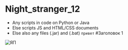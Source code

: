 # Night_stranger_12
+ Any scripts in code on Python or Java
+ Else scripts JS and HTML/CSS documents
+ Else also any files (.jar) and (.bat)
`привет` #Заголовок 1

![ЯП](https://cs11.pikabu.ru/post_img/2019/08/23/8/1566565364188481633.jpg)
